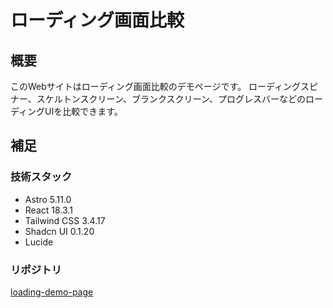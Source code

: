 # ローディング画面比較

## 概要

このWebサイトはローディング画面比較のデモページです。
ローディングスピナー、スケルトンスクリーン、ブランクスクリーン、プログレスバーなどのローディングUIを比較できます。


## 補足

### 技術スタック

- Astro 5.11.0
- React 18.3.1
- Tailwind CSS 3.4.17
- Shadcn UI 0.1.20
- Lucide

### リポジトリ

[loading-demo-page](https://github.com/honokiyuto/loading-demo-page)
